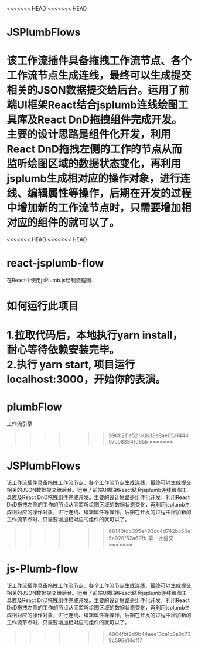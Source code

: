 <<<<<<< HEAD
<<<<<<< HEAD
# JSPlumbFlows
该工作流插件具备拖拽工作流节点、各个工作流节点生成连线，最终可以生成提交相关的JSON数据提交给后台。运用了前端UI框架React结合jsplumb连线绘图工具库及React DnD拖拽组件完成开发。主要的设计思路是组件化开发，利用React DnD拖拽左侧的工作的节点从而监听绘图区域的数据状态变化，再利用jsplumb生成相对应的操作对象，进行连线、编辑属性等操作，后期在开发的过程中增加新的工作流节点时，只需要增加相对应的组件的就可以了。
=======
<<<<<<< HEAD
<<<<<<< HEAD
# react-jsplumb-flow

在React中使用jsPlumb.js绘制流程图.

# 如何运行此项目

1.拉取代码后，本地执行yarn install，耐心等待依赖安装完毕。<br>
2.执行 yarn start, 项目运行localhost:3000，开始你的表演。
=======
# plumbFlow
工作流引擎
>>>>>>> 990b211e521a6b38e8ae05a144497c0833410655
=======
# JSPlumbFlows
该工作流插件具备拖拽工作流节点、各个工作流节点生成连线，最终可以生成提交相关的JSON数据提交给后台。运用了前端UI框架React结合jsplumb连线绘图工具库及React DnD拖拽组件完成开发。主要的设计思路是组件化开发，利用React DnD拖拽左侧的工作的节点从而监听绘图区域的数据状态变化，再利用jsplumb生成相对应的操作对象，进行连线、编辑属性等操作，后期在开发的过程中增加新的工作流节点时，只需要增加相对应的组件的就可以了。
>>>>>>> 68140fdb395a493cc4d742bc60e5e920f52a69fb
>>>>>>> 第一次提交
=======
# js-Plumb-flow
该工作流插件具备拖拽工作流节点、各个工作流节点生成连线，最终可以生成提交相关的JSON数据提交给后台。运用了前端UI框架React结合jsplumb连线绘图工具库及React DnD拖拽组件完成开发。主要的设计思路是组件化开发，利用React DnD拖拽左侧的工作的节点从而监听绘图区域的数据状态变化，再利用jsplumb生成相对应的操作对象，进行连线、编辑属性等操作，后期在开发的过程中增加新的工作流节点时，只需要增加相对应的组件的就可以了。
>>>>>>> 6904fbf9d9b44aee13ca1c9a9c738c596e14df17
